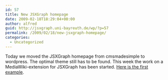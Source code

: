 ```yaml
---
id: 57
title: New JSXGraph homepage
date: 2009-02-18T18:29:04+00:00
author: alfred
guid: http://jsxgraph.uni-bayreuth.de/wp/?p=57
permalink: /2009/02/18/new-jsxgraph-homepage/
categories:
  - Uncategorized
---
```

Today we moved the JSXGraph homepage from cmsmadesimple to wordpress. The optimal theme still has to be found. This week the work on a MediaWiki-extension for JSXGraph has been started. [Here is the first example](http://jsxgraph.uni-bayreuth.de/wiki/index.php/Use_the_MediaWiki_extension_for_JSXGraph).